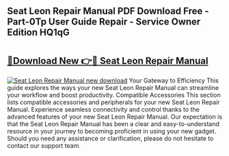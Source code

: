 ## Seat Leon Repair Manual PDF Download Free - Part-0Tp User Guide Repair - Service Owner Edition HQ1qG

# <h2><a href="http://bc54399.oget.top/?id=Seat+Leon+Repair+Manual">🔗Download New 👉🔴 Seat Leon Repair Manual</a></h2>

[![Seat Leon Repair Manual new download](https://i.imgur.com/5g1atiW.png)](http://bc54399.oget.top/?id=Seat+Leon+Repair+Manual)
Your Gateway to Efficiency This guide explores the ways your new Seat Leon Repair Manual can streamline your workflow and boost productivity. Compatible Accessories This section lists compatible accessories and peripherals for your new Seat Leon Repair Manual. Experience seamless connectivity and control thanks to the advanced features of your new Seat Leon Repair Manual. Our expectation is that the Seat Leon Repair Manual has been a clear and easy-to-understand resource in your journey to becoming proficient in using your new gadget. Should you need any assistance or clarification, please do not hesitate to contact our support team.
